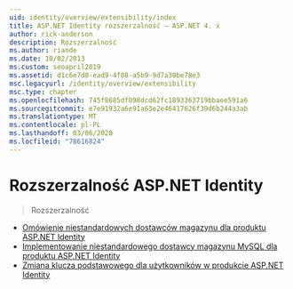 ```yaml
---
uid: identity/overview/extensibility/index
title: ASP.NET Identity rozszerzalność — ASP.NET 4. x
author: rick-anderson
description: Rozszerzalność
ms.author: riande
ms.date: 10/02/2013
ms.custom: seoapril2019
ms.assetid: d1c6e7d0-ead9-4f08-a5b9-9d7a30be78e3
msc.legacyurl: /identity/overview/extensibility
msc.type: chapter
ms.openlocfilehash: 745f8685df098dcd62fc1893363719bbaee591a6
ms.sourcegitcommit: e7e91932a6e91a63e2e46417626f39d6b244a3ab
ms.translationtype: MT
ms.contentlocale: pl-PL
ms.lasthandoff: 03/06/2020
ms.locfileid: "78616824"
---
```

# <a name="aspnet-identity-extensibility"></a>Rozszerzalność ASP.NET Identity

> Rozszerzalność

- [Omówienie niestandardowych dostawców magazynu dla produktu ASP.NET Identity](overview-of-custom-storage-providers-for-aspnet-identity.md)
- [Implementowanie niestandardowego dostawcy magazynu MySQL dla produktu ASP.NET Identity](implementing-a-custom-mysql-aspnet-identity-storage-provider.md)
- [Zmiana klucza podstawowego dla użytkowników w produkcie ASP.NET Identity](change-primary-key-for-users-in-aspnet-identity.md)
